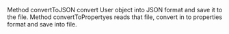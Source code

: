 Method convertToJSON convert User object into JSON format and save it to the file.
Method convertToPropertyes reads that file, convert in to properties format and save into file.
